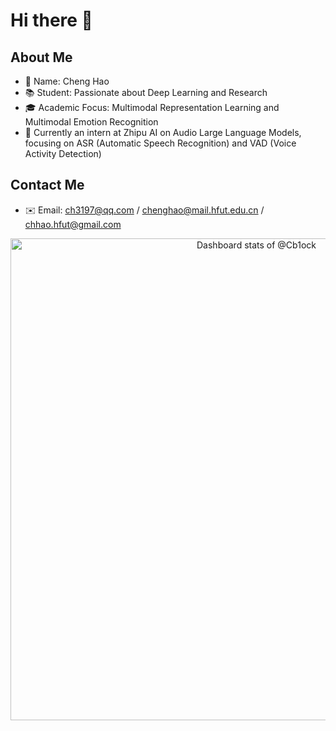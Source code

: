 # Hi there 👋

## About Me

- 👤 Name: Cheng Hao
- 📚 Student: Passionate about Deep Learning and Research
- 🎓 Academic Focus: Multimodal Representation Learning and Multimodal Emotion Recognition
- 💼 Currently an intern at Zhipu AI on Audio Large Language Models, focusing on ASR (Automatic Speech Recognition) and VAD (Voice Activity Detection)

## Contact Me

- ✉️ Email: <ch3197@qq.com> / <chenghao@mail.hfut.edu.cn> / <chhao.hfut@gmail.com>

<a href="https://next.ossinsight.io/widgets/official/compose-user-dashboard-stats?user_id=90198143" target="_blank" style="display: block" align="center">
  <picture>
    <source media="(prefers-color-scheme: dark)" srcset="https://next.ossinsight.io/widgets/official/compose-user-dashboard-stats/thumbnail.png?user_id=90198143&image_size=auto&color_scheme=dark" width="771" height="auto">
    <img alt="Dashboard stats of @Cb1ock" src="https://next.ossinsight.io/widgets/official/compose-user-dashboard-stats/thumbnail.png?user_id=90198143&image_size=auto&color_scheme=light" width="771" height="auto">
  </picture>
</a>
